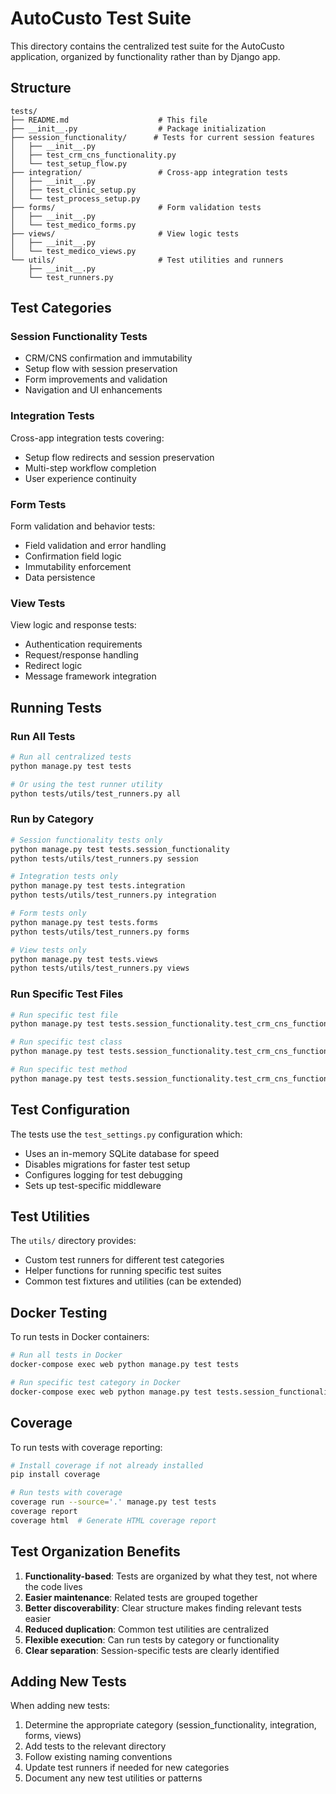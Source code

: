 # AutoCusto Test Suite

This directory contains the centralized test suite for the AutoCusto application, organized by functionality rather than by Django app.

## Structure

```
tests/
├── README.md                    # This file
├── __init__.py                  # Package initialization
├── session_functionality/      # Tests for current session features
│   ├── __init__.py
│   ├── test_crm_cns_functionality.py
│   └── test_setup_flow.py
├── integration/                 # Cross-app integration tests
│   ├── __init__.py
│   ├── test_clinic_setup.py
│   └── test_process_setup.py
├── forms/                       # Form validation tests
│   ├── __init__.py
│   └── test_medico_forms.py
├── views/                       # View logic tests
│   ├── __init__.py
│   └── test_medico_views.py
└── utils/                       # Test utilities and runners
    ├── __init__.py
    └── test_runners.py
```

## Test Categories

### Session Functionality Tests
- CRM/CNS confirmation and immutability
- Setup flow with session preservation
- Form improvements and validation
- Navigation and UI enhancements

### Integration Tests
Cross-app integration tests covering:
- Setup flow redirects and session preservation
- Multi-step workflow completion
- User experience continuity

### Form Tests
Form validation and behavior tests:
- Field validation and error handling
- Confirmation field logic
- Immutability enforcement
- Data persistence

### View Tests
View logic and response tests:
- Authentication requirements
- Request/response handling
- Redirect logic
- Message framework integration

## Running Tests

### Run All Tests
```bash
# Run all centralized tests
python manage.py test tests

# Or using the test runner utility
python tests/utils/test_runners.py all
```

### Run by Category
```bash
# Session functionality tests only
python manage.py test tests.session_functionality
python tests/utils/test_runners.py session

# Integration tests only
python manage.py test tests.integration
python tests/utils/test_runners.py integration

# Form tests only
python manage.py test tests.forms
python tests/utils/test_runners.py forms

# View tests only
python manage.py test tests.views
python tests/utils/test_runners.py views
```

### Run Specific Test Files
```bash
# Run specific test file
python manage.py test tests.session_functionality.test_crm_cns_functionality

# Run specific test class
python manage.py test tests.session_functionality.test_crm_cns_functionality.CRMCNSConfirmationTest

# Run specific test method
python manage.py test tests.session_functionality.test_crm_cns_functionality.CRMCNSConfirmationTest.test_crm_confirmation_validation
```

## Test Configuration

The tests use the `test_settings.py` configuration which:
- Uses an in-memory SQLite database for speed
- Disables migrations for faster test setup
- Configures logging for test debugging
- Sets up test-specific middleware

## Test Utilities

The `utils/` directory provides:
- Custom test runners for different test categories
- Helper functions for running specific test suites
- Common test fixtures and utilities (can be extended)

## Docker Testing

To run tests in Docker containers:
```bash
# Run all tests in Docker
docker-compose exec web python manage.py test tests

# Run specific test category in Docker
docker-compose exec web python manage.py test tests.session_functionality
```

## Coverage

To run tests with coverage reporting:
```bash
# Install coverage if not already installed
pip install coverage

# Run tests with coverage
coverage run --source='.' manage.py test tests
coverage report
coverage html  # Generate HTML coverage report
```

## Test Organization Benefits

1. **Functionality-based**: Tests are organized by what they test, not where the code lives
2. **Easier maintenance**: Related tests are grouped together
3. **Better discoverability**: Clear structure makes finding relevant tests easier
4. **Reduced duplication**: Common test utilities are centralized
5. **Flexible execution**: Can run tests by category or functionality
6. **Clear separation**: Session-specific tests are clearly identified

## Adding New Tests

When adding new tests:
1. Determine the appropriate category (session_functionality, integration, forms, views)
2. Add tests to the relevant directory
3. Follow existing naming conventions
4. Update test runners if needed for new categories
5. Document any new test utilities or patterns


